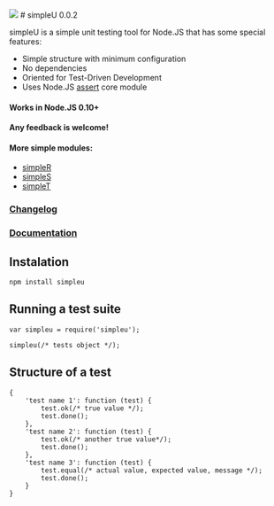 <img src="https://raw.github.com/micnic/simpleU/master/logo.png"/>
# simpleU 0.0.2

simpleU is a simple unit testing tool for Node.JS that has some special features:

- Simple structure with minimum configuration
- No dependencies
- Oriented for Test-Driven Development
- Uses Node.JS [assert](http://nodejs.org/api/assert.html) core module

#### Works in Node.JS 0.10+
#### Any feedback is welcome!

#### More simple modules:
- [simpleR](http://micnic.github.com/simpleR/)
- [simpleS](http://micnic.github.com/simpleS/)
- [simpleT](http://micnic.github.com/simpleT/)

### [Changelog](https://github.com/micnic/simpleS/wiki/Changelog)
### [Documentation](https://github.com/micnic/simpleS/wiki/Documentation)

## Instalation

    npm install simpleu

## Running a test suite

    var simpleu = require('simpleu');

    simpleu(/* tests object */);

## Structure of a test

    {
        'test name 1': function (test) {
            test.ok(/* true value */);
            test.done();
        },
        'test name 2': function (test) {
            test.ok(/* another true value*/);
            test.done();
        },
        'test name 3': function (test) {
            test.equal(/* actual value, expected value, message */);
            test.done();
        }
    }